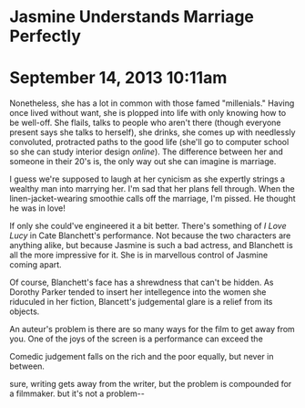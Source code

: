 # Jasmine Understands Marriage Perfectly
# September 14, 2013 10:11am

Nonetheless, she has a lot in common with those famed "millenials." Having once lived without want, she is plopped into life with only knowing how to be well-off. She flails, talks to people who aren't there (though everyone present says she talks to herself), she drinks, she comes up with needlessly convoluted, protracted paths to the good life (she'll go to computer school so she can study interior design *online*). The difference between her and someone in their 20's is, the only way out she can imagine is marriage.

I guess we're supposed to laugh at her cynicism as she expertly strings a wealthy man into marrying her. I'm sad that her plans fell through. When the linen-jacket-wearing smoothie calls off the marriage, I'm pissed. He thought he was in love!

If only she could've engineered it a bit better. There's something of *I Love Lucy* in Cate Blanchett's performance. Not because the two characters are anything alike, but because Jasmine is such a bad actress, and Blanchett is all the more impressive for it. She is in marvellous control of Jasmine coming apart.

Of course, Blanchett's face has a shrewdness that can't be hidden. As Dorothy Parker tended to insert her intellegence into the women she riduculed in her fiction, Blancett's judgemental glare is a relief from its objects.

An auteur's problem is there are so many ways for the film to get away from you. One of the joys of the screen is a performance can exceed the 

Comedic judgement falls on the rich and the poor equally, but never in between.

sure, writing gets away from the writer, but the problem is compounded for a filmmaker. but it's not a problem--
